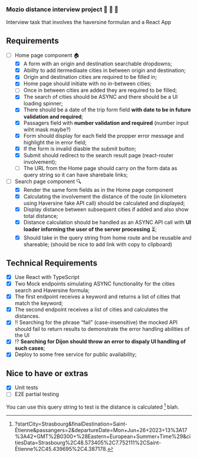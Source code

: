 ### Mozio distance interview project :car: :taxi: :bus:

Interview task that involves the haversine formulan and a React App

## Requirements

-   [ ] Home page component :house:
    -   [x] A form with an origin and destination searchable dropdowns;
    -   [x] Ability to add itermediaate cities in between origin and destination;
    -   [x] Origin and destination cities are required to be filled in;
    -   [x] Home page should initiate with no in-between cities;
    -   [ ] Once in between cities are added they are required to be filled;
    -   [x] The search of cities should be ASYNC and there should be a UI loading spinner;
    -   [x] There should be a date of the trip form field **with date to be in future validation and required**;
    -   [x] Passagers field with **number validation and required** (number input wiht mask maybe?)
    -   [x] Form should display for each field the propper error message and highlight the in error field;
    -   [x] If the form is invalid diasble the submit button;
    -   [x] Submit should redirect to the search result page (react-router involvement);
    -   [ ] The URL from the Home page should carry on the form data as query string so it can have sharebale links;
-   [ ] Search page component :mag:
    -   [x] Render the same form fields as in the Home page component
    -   [x] Calculating the involvement the distance of the route (in kilometers using Haversine fake API call) should be calculated and displayed;
    -   [x] Display distance between subsequent cities if added and also show total distance;
    -   [x] Distance calculation should be handled as an ASYNC API call with **UI loader informing the user of the server processing** :hourglass_flowing_sand:;
    -   [x] Should take in the query string from home route and be reusable and shareable; (should be nice to add link with copy to clipboard)

## Technical Requirements

-   [x] Use React with TypeScript
-   [x] Two Mock endpoints simulating ASYNC functionality for the cities search and Haversine formula;
-   [x] The first endpoint receives a keyword and returns a list of cities that match the keyword;
-   [x] The second endpoint receives a list of cities and calculates the distances.
-   [x] :bangbang: Searching for the phrase “fail” (case-insensitive) the mocked API should fail to return results to demonstrate the error handling abilities of the UI
-   [x] :interrobang: **Searching for Dijon should throw an error to dispaly UI handling of such cases**;
-   [x] Deploy to some free service for public availability;

## Nice to have or extras

-   [x] Unit tests
-   [ ] E2E partial testing

You can use this query string to test is the distance is calculated [^boh] blah.

[^boh]: ?startCity=Strasbourg&finalDestination=Saint-Étienne&passangers=2&departureDate=Mon+Jun+26+2023+13%3A17%3A42+GMT%2B0300+%28Eastern+European+Summer+Time%29&citiesData=Strasbourg%2C48.573405%2C7.752111%2CSaint-Étienne%2C45.439695%2C4.387178.
